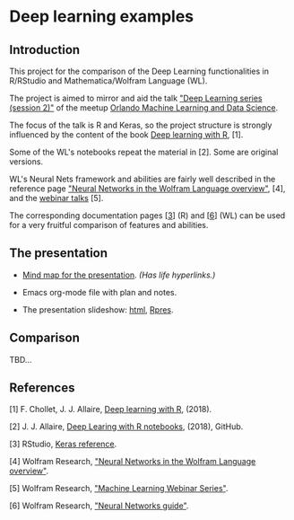 # Deep learning examples

## Introduction

This project for the comparison of the Deep Learning functionalities in R/RStudio and Mathematica/Wolfram Language (WL).

The project is aimed to mirror and aid the talk 
["Deep Learning series (session 2)"](https://www.meetup.com/Orlando-MLDS/events/250086544/)
of the meetup
[Orlando Machine Learning and Data Science](https://www.meetup.com/Orlando-MLDS).

The focus of the talk is R and Keras, so the project structure is strongly influenced by the content 
of the book [Deep learning with R](https://www.manning.com/books/deep-learning-with-r), \[1\]. 

Some of the WL's notebooks repeat the material in \[2\]. Some are original versions.

WL's Neural Nets framework and abilities are fairly well described in the 
reference page 
["Neural Networks in the Wolfram Language overview"](http://reference.wolfram.com/language/tutorial/NeuralNetworksOverview.html), \[4\],
and the [webinar talks](http://www.wolfram.com/broadcast/c?c=442) \[5\].

The corresponding documentation pages 
\[[3](https://keras.rstudio.com/reference/index.html)\] (R) and 
\[[6](http://reference.wolfram.com/language/guide/NeuralNetworks.html)\] (WL) 
can be used for a very fruitful comparison of features and abilities.

## The presentation

- [Mind map for the presentation](https://github.com/antononcube/MathematicaVsR/blob/master/Projects/DeepLearningExamples/Diagrams/Deep-learning-with-Keras-in-R-mind-map.pdf).
*(Has life hyperlinks.)*

- Emacs org-mode file with plan and notes.

- The presentation slideshow: 
  [html](http://htmlpreview.github.io/?https://github.com/antononcube/MathematicaVsR/blob/master/Projects/DeepLearningExamples/R/Keras-with-R-talk-slideshow.html#/),
  [Rpres](https://github.com/antononcube/MathematicaVsR/blob/master/Projects/DeepLearningExamples/R/Keras-with-R-talk-slideshow.Rpres).

## Comparison 

TBD...

## References

\[1\] F. Chollet, J. J. Allaire, [Deep learning with R](https://www.manning.com/books/deep-learning-with-r), (2018).

\[2\] J. J. Allaire, [Deep Learing with R notebooks](https://github.com/jjallaire/deep-learning-with-r-notebooks), (2018), GitHub.

\[3\] RStudio, [Keras reference](https://keras.rstudio.com/reference/index.html).

\[4\] Wolfram Research, ["Neural Networks in the Wolfram Language overview"](http://reference.wolfram.com/language/tutorial/NeuralNetworksOverview.html).

\[5\] Wolfram Research, ["Machine Learning Webinar Series"](http://www.wolfram.com/broadcast/c?c=442).
 
\[6\] Wolfram Research, ["Neural Networks guide"](http://reference.wolfram.com/language/guide/NeuralNetworks.html).   


